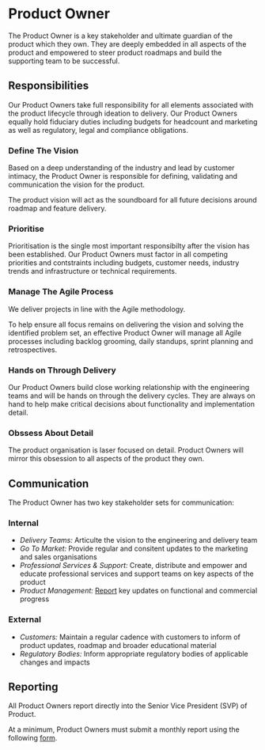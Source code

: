 # Product Owner
The Product Owner is a key stakeholder and ultimate guardian of the product
which they own. They are deeply embedded in all aspects of the product and
empowered to steer product roadmaps and build the supporting team to be
successful.

## Responsibilities
Our Product Owners take full responsibility for all elements associated with the
product lifecycle through ideation to delivery. Our Product Owners equally hold
fiduciary duties including budgets for headcount and marketing as well as
regulatory, legal and compliance obligations.

### Define The Vision
Based on a deep understanding of the industry and lead by customer intimacy, the
Product Owner is responsible for defining, validating and communication the
vision for the product.

The product vision will act as the soundboard for all future decisions around
roadmap and feature delivery.

### Prioritise
Prioritisation is the single most important responsibilty after the vision has
been established. Our Product Owners must factor in all competing priorities
and contstraints including budgets, customer needs, industry trends and
infrastructure or technical requirements.

### Manage The Agile Process
We deliver projects in line with the Agile methodology.

To help ensure all focus remains on delivering the vision and solving the
identified problem set, an effective Product Owner will manage all Agile
processes including backlog grooming, daily standups, sprint planning and
retrospectives.

### Hands on Through Delivery
Our Product Owners build close working relationship with the engineering teams
and will be hands on through the delivery cycles. They are always on hand to
help make critical decisions about functionality and implementation detail.

### Obssess About Detail
The product organisation is laser focused on detail. Product Owners will mirror
this obsession to all aspects of the product they own.

## Communication
The Product Owner has two key stakeholder sets for communication:

### Internal
* *Delivery Teams:* Articulte the vision to the engineering and delivery team
* *Go To Market:* Provide regular and consitent updates to the marketing and
  sales organisations
* *Professional Services & Support:* Create, distribute and empower and educate
  professional services and support teams on key aspects of the product
* *Product Management:* [Report](#reporting) key updates on functional and
  commercial progress

### External
* *Customers:* Maintain a regular cadence with customers to inform of product
updates, roadmap and broader educational material
* *Regulatory Bodies:* Inform appropriate regulatory bodies of applicable
changes and impacts

## Reporting
All Product Owners report directly into the Senior Vice President (SVP) of
Product.

At a minimum, Product Owners must submit a monthly report using the following
[form](https://forms.gle/1X5qZj9mKnVb3PoE8).

